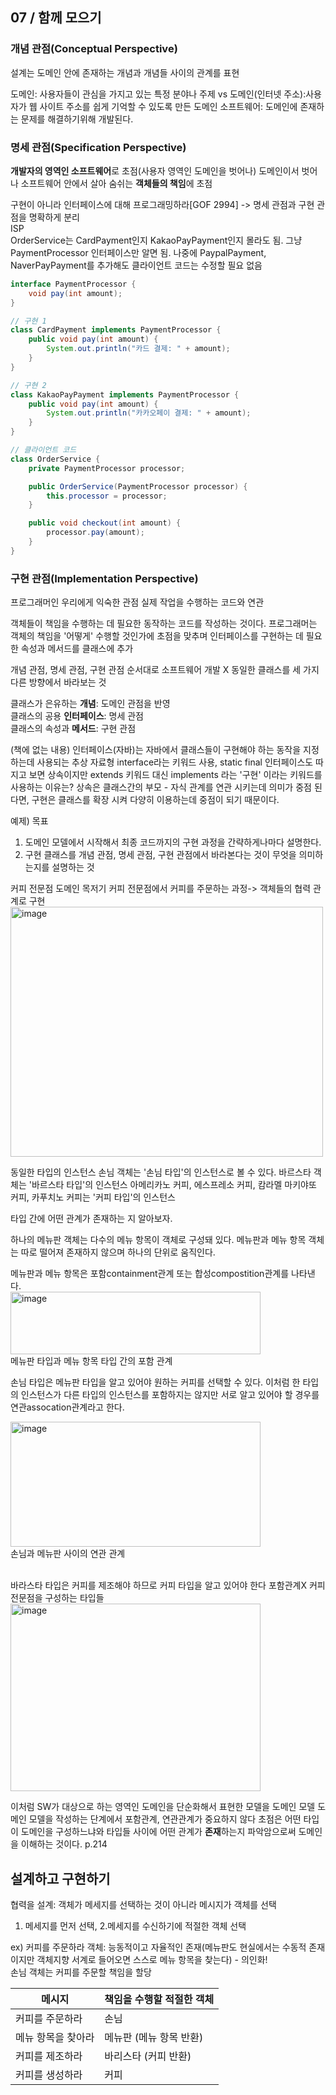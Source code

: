## 07 / 함께 모으기
### 개념 관점(Conceptual Perspective)
설계는 도메인 안에 존재하는 개념과 개념들 사이의 관계를 표현

도메인: 사용자들이 관심을 가지고 있는 특정 분야나 주제 vs 도메인(인터넷 주소):사용자가 웹 사이트 주소를 쉽게 기억할 수 있도록 만든 도메인
소프트웨어: 도메인에 존재하는 문제를 해결하기위해 개발된다.

### 명세 관점(Specification Perspective)
**개발자의 영역인 소프트웨어**로 초점(사용자 영역인 도메인을 벗어나)
도메인이서 벗어나 소프트웨어 안에서 살아 숨쉬는 **객체들의 책임**에 초점

구현이 아니라 인터페이스에 대해 프로그래밍하라[GOF 2994]
-> 명세 관점과 구현 관점을 명확하게 분리
</br>ISP
</br> OrderService는 CardPayment인지 KakaoPayPayment인지 몰라도 됨.
그냥 PaymentProcessor 인터페이스만 알면 됨.
나중에 PaypalPayment, NaverPayPayment를 추가해도 클라이언트 코드는 수정할 필요 없음

```java // 인터페이스: 계약 정의
interface PaymentProcessor {
    void pay(int amount);
}

// 구현 1
class CardPayment implements PaymentProcessor {
    public void pay(int amount) {
        System.out.println("카드 결제: " + amount);
    }
}

// 구현 2
class KakaoPayPayment implements PaymentProcessor {
    public void pay(int amount) {
        System.out.println("카카오페이 결제: " + amount);
    }
}

// 클라이언트 코드
class OrderService {
    private PaymentProcessor processor;

    public OrderService(PaymentProcessor processor) {
        this.processor = processor;
    }

    public void checkout(int amount) {
        processor.pay(amount);
    }
}
```

### 구현 관점(Implementation Perspective)
프로그래머인 우리에게 익숙한 관점
실제 작업을 수행하는 코드와 연관

객체들이 책임을 수행하는 데 필요한 동작하는 코드를 작성하는 것이다.
프로그래머는 객체의 책임을 '어떻게' 수행할 것인가에 초점을 맞추며 인터페이스를 구현하는 데 필요한 속성과 메서드를 클래스에 추가

개념 관점, 명세 관점, 구현 관점 순서대로 소프트웨어 개발 X
동일한 클래스를 세 가지 다른 방향에서 바라보는 것

클래스가 은유하는 **개념**: 도메인 관점을 반영
</br>클래스의 공용 **인터페이스**: 명세 관점
</br>클래스의 속성과 **메서드**: 구현 관점

(책에 없는 내용) 인터페이스(자바)는 자바에서 클래스들이 구현해야 하는 동작을 지정하는데 사용되는 추상 자료형
interface라는 키워드 사용, static final
인터페이스도 따지고 보면 상속이지만 extends 키워드 대신 implements 라는 '구현' 이라는 키워드를 사용하는 이유는?
상속은 클래스간의 부모 - 자식 관계를 연관 시키는데 의미가 중점 된다면, 구현은 클래스를 확장 시켜 다양히 이용하는데 중점이 되기 때문이다.

예제)
목표
1. 도메인 모델에서 시작해서 최종 코드까지의 구현 과정을 간략하게나마다 설명한다.
2. 구현 클래스를 개념 관점, 명세 관점, 구현 관점에서 바라본다는 것이 무엇을 의미하는지를 설명하는 것

커피 전문점 도메인
목저기 커피 전문점에서 커피를 주문하는 과정-> 객체들의 협력 관계로 구현
<img width="500" height="400" alt="image" src="https://github.com/user-attachments/assets/10d7e760-6b2c-4686-9dcc-6aab0d905e43" />

동일한 타입의 인스턴스
손님 객체는 '손님 타입'의 인스턴스로 볼 수 있다.
바르스타 객체는 '바르스타 타입'의 인스턴스
아메리카노 커피, 에스프레소 커피, 캄라멜 마키야또 커피, 카푸치노 커피는 '커피 타입'의 인스턴스


타입 간에 어떤 관계가 존재하는 지 알아보자.

하나의 메뉴판 객체는 다수의 메뉴 항목이 객체로 구성돼 있다. 메뉴판과 메뉴 항목 객체는 따로 떨어져 존재하지 않으며 하나의 단위로 움직인다.

메뉴판과 메뉴 항목은 포함containment관계 또는 합성compostition관계를 나타낸다.
</br>
<img width="400" height="100" alt="image" src="https://github.com/user-attachments/assets/05709fd6-703e-49ee-b912-2a3e2e554ff5" />
</br> 메뉴판 타입과 메뉴 항목 타입 간의 포함 관계

손님 타입은 메뉴판 타입을 알고 있어야 원하는 커피를 선택할 수 있다. 이처럼 한 타입의 인스턴스가 다른 타입의 인스턴스를 포함하지는 않지만 서로 알고 있어야 할 경우를 연관assocation관계라고 한다.

<img width="400" height="200" alt="image" src="https://github.com/user-attachments/assets/39f88aa4-e216-4af4-8970-e5f04ca6dcb9" />
</br>손님과 메뉴판 사이의 연관 관계

</br>바라스타 타입은 커피를 제조해야 하므로 커피 타입을 알고 있어야 한다
포함관계X
커피 전문점을 구성하는 타입들
<img width="400" height="300" alt="image" src="https://github.com/user-attachments/assets/1b3dda42-2327-46bf-b885-0d009d936fb1" />

이처럼 SW가 대상으로 하는 영역인 도메인을 단순화해서 표현한 모델을 도메인 모델
도메인 모델을 작성하는 단계에서 포함관계, 연관관계가 중요하지 않다
초점은 어떤 타입이 도메인을 구성하느냐와 타입들 사이에 어떤 관계가 **존재**하는지 파악암으로써 도메인을 이해하는 것이다. p.214

## 설계하고 구현하기
협력을 설계: 객체가 메세지를 선택하는 것이 아니라 메시지가 객체를 선택
1. 메세지를 먼저 선택, 2.메세지를 수신하기에 적절한 객체 선택

ex) 커피를 주문하라
객체: 능동적이고 자율적인 존재(메뉴판도 현실에서는 수동적 존재이지만 객체지향 서계로 들어오면 스스로 메뉴 항목을 찾는다) - 의인화!
</br> 손님 객체는 커피를 주문할 책임을 할당

| 메시지           | 책임을 수행할 적절한 객체       |
|------------------|--------------------------------|
| 커피를 주문하라  | 손님                           |
| 메뉴 항목을 찾아라 | 메뉴판 (메뉴 항목 반환)         |
| 커피를 제조하라  | 바리스타 (커피 반환)            |
| 커피를 생성하라  | 커피                           |





